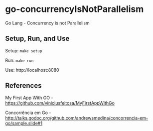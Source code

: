 # go-concurrencyIsNotParallelism
Go Lang - Concurrency is not Parallelism

## Setup, Run, and Use

Setup: `make setup`

Run: `make run`

Use: http://localhost:8080

## References

My First App With GO - https://github.com/viniciusfeitosa/MyFirstAppWithGo

Concorrência em Go - http://talks.godoc.org/github.com/andrewsmedina/concorrencia-em-go/sample.slide#1
